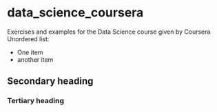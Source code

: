 # data_science_coursera
Exercises and examples for the Data Science course given by Coursera
Unordered list: 
* One item
* another item
## Secondary heading
### Tertiary heading
